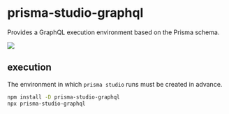 # prisma-studio-graphql

Provides a GraphQL execution environment based on the Prisma schema.

![](https://raw.githubusercontent.com/node-libraries/prisma-studio-graphql/master/document/image01.avif)

## execution

The environment in which `prisma studio` runs must be created in advance.

```bash
npm install -D prisma-studio-graphql
npx prisma-studio-graphql
```

